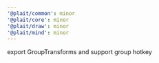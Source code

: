 ```yaml
---
'@plait/common': minor
'@plait/core': minor
'@plait/draw': minor
'@plait/mind': minor
---
```



export GroupTransforms and support group hotkey